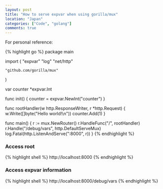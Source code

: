 ```yaml
---
layout: post
title: "How to serve expvar when using gorilla/mux"
location: "Japan"
categories: ["Code", "golang"]
comments: true
---
```


For personal reference:

{% highlight go %}
package main

import (
    "expvar"
    "log"
    "net/http"

    "github.com/gorilla/mux"
)

var counter *expvar.Int

func init() {
    counter = expvar.NewInt("counter")
}

func rootHandler(w http.ResponseWriter, r *http.Request) {
    w.Write([]byte("Hello world!\n"))
    counter.Add(1)
}

func main() {
    r := mux.NewRouter()
    r.HandleFunc("/", rootHandler)
    r.Handle("/debug/vars", http.DefaultServeMux)
    log.Fatal(http.ListenAndServe(":8000", r))
}
{% endhighlight %}

### Access root

{% highlight shell %}
http://localhost:8000
{% endhighlight %}


### Access expvar information

{% highlight shell %}
http://localhost:8000/debug/vars
{% endhighlight %}
